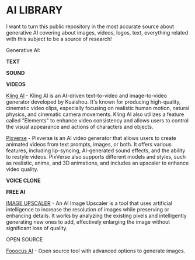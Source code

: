 # AI LIBRARY

I want to turn this public repository in the most accurate source about generative AI covering about images, videos, logos, text, everything related with this subject to be a source of research!

Generative AI:

**TEXT**

**SOUND**

**VIDEOS**

[Kling AI](https://app.klingai.com/) - Kling AI is an AI-driven text-to-video and image-to-video generator developed by Kuaishou. It's known for producing high-quality, cinematic video clips, especially focusing on realistic human motion, natural physics, and cinematic camera movements. Kling AI also utilizes a feature called "Elements" to enhance video consistency and allows users to control the visual appearance and actions of characters and objects.

[Pixverse](https://app.pixverse.ai/) - Pixverse is an AI video generator that allows users to create animated videos from text prompts, images, or both. It offers various features, including lip-syncing, AI-generated sound effects, and the ability to restyle videos. PixVerse also supports different models and styles, such as realistic, anime, and 3D animations, and includes an upscaler to enhance video quality.

**VOICE CLONE**

**FREE AI**

[IMAGE UPSCALER](https://imgupscaler.com/) - An AI Image Upscaler is a tool that uses artificial intelligence to increase the resolution of images while preserving or enhancing details. It works by analyzing the existing pixels and intelligently generating new ones to add, effectively enlarging the image without significant loss of quality.

OPEN SOURCE

[Fooocus AI](https://github.com/lllyasviel/Fooocus) - Open source tool with advanced options to generate images.

















